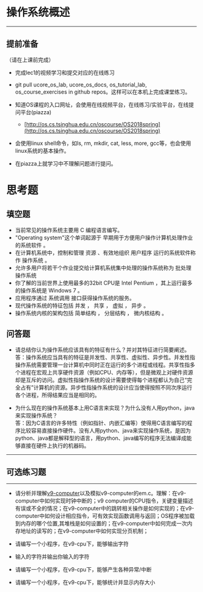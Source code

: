 # 操作系统概述

---

## **提前准备**

（请在上课前完成）

* 完成lec1的视频学习和提交对应的在线练习
* git pull ucore\_os\_lab, ucore\_os\_docs, os\_tutorial\_lab, os\_course\_exercises in github repos。这样可以在本机上完成课堂练习。
* 知道OS课程的入口网址，会使用在线视频平台，在线练习/实验平台，在线提问平台\(piazza\)
  * [http://os.cs.tsinghua.edu.cn/oscourse/OS2018spring](http://os.cs.tsinghua.edu.cn/oscourse/OS2018spring)


* 会使用linux shell命令，如ls, rm, mkdir, cat, less, more, gcc等，也会使用linux系统的基本操作。
* 在piazza上就学习中不理解问题进行提问。



# 思考题

## 填空题

* 当前常见的操作系统主要用 C 编程语言编写。
* "Operating system"这个单词起源于 早期用于方便用户操作计算机处理作业的系统软件 。
* 在计算机系统中，控制和管理 资源 、有效地组织 用户程序 运行的系统软件称作 操作系统 。
* 允许多用户将若干个作业提交给计算机系统集中处理的操作系统称为 批处理 操作系统
* 你了解的当前世界上使用最多的32bit CPU是 Intel Pentium ，其上运行最多的操作系统是 Windows 7 。
* 应用程序通过 系统调用 接口获得操作系统的服务。
* 现代操作系统的特征包括 并发 ， 共享 ， 虚拟 ， 异步 。
* 操作系统内核的架构包括 简单结构 ， 分层结构 ， 微内核结构 。


## 问答题

- 请总结你认为操作系统应该具有的特征有什么？并对其特征进行简要阐述。  
答：操作系统应当具有的特征是并发性、共享性、虚拟性、异步性。并发性指操作系统需要管理一台计算机中同时正在运行的多个进程或线程。共享性指多个进程在宏观上共享硬件资源（例如CPU、内存等），但是微观上对硬件资源却是互斥的访问。虚拟性指操作系统的设计需要使得每个进程都认为自己“完全占有”计算机的资源。异步性指操作系统的设计应当使得按照不同次序运行各个进程，所得结果应当是相同的。

- 为什么现在的操作系统基本上用C语言来实现？为什么没有人用python，java来实现操作系统？  
答：因为C语言的许多特性（例如指针、内嵌汇编等）使得用C语言编写的程序比较容易直接操作硬件。没有人用python、java来实现操作系统，是因为python、java都是解释型的语言，用python、java编写的程序无法编译成能够直接在硬件上执行的机器码。

---

## 可选练习题

---

- 请分析并理解[v9\-computer](https://github.com/chyyuu/os_tutorial_lab/blob/master/v9_computer/docs/v9_computer.md)以及模拟v9\-computer的em.c。理解：在v9\-computer中如何实现时钟中断的；v9 computer的CPU指令，关键变量描述有误或不全的情况；在v9\-computer中的跳转相关操作是如何实现的；在v9\-computer中如何设计相应指令，可有效实现函数调用与返回；OS程序被加载到内存的哪个位置,其堆栈是如何设置的；在v9\-computer中如何完成一次内存地址的读写的；在v9\-computer中如何实现分页机制；


- 请编写一个小程序，在v9-cpu下，能够输出字符


- 输入的字符并输出你输入的字符


- 请编写一个小程序，在v9-cpu下，能够产生各种异常/中断


- 请编写一个小程序，在v9-cpu下，能够统计并显示内存大小

